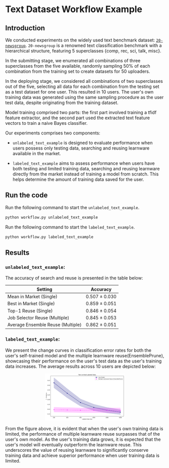 # Text Dataset Workflow Example

## Introduction

We conducted experiments on the widely used text benchmark dataset: [``20-newsgroup``](http://qwone.com/~jason/20Newsgroups/).
``20-newsgroup`` is a renowned text classification benchmark with a hierarchical structure, featuring 5 superclasses {comp, rec, sci, talk, misc}.

In the submitting stage, we enumerated all combinations of three superclasses from the five available, randomly sampling 50% of each combination from the training set to create datasets for 50 uploaders.

In the deploying stage, we considered all combinations of two superclasses out of the five, selecting all data for each combination from the testing set as a test dataset for one user. This resulted in 10 users.
The user's own training data was generated using the same sampling procedure as the user test data, despite originating from the training dataset.

Model training comprised two parts: the first part involved training a tfidf feature extractor, and the second part used the extracted text feature vectors to train a naive Bayes classifier.

Our experiments comprises two components:

* ``unlabeled_text_example`` is designed to evaluate performance when users possess only testing data, searching and reusing learnware available in the market.

* ``labeled_text_example`` aims to assess performance when users have both testing and limited training data, searching and reusing learnware directly from the market instead of training a model from scratch. This helps determine the amount of training data saved for the user.


## Run the code

Run the following command to start the ``unlabeled_text_example``.

```bash
python workflow.py unlabeled_text_example
```

Run the following command to start the ``labeled_text_example``.

```bash
python workflow.py labeled_text_example
```

## Results

### ``unlabeled_text_example``:

The accuracy of search and reuse is presented in the table below:

| Setting                               | Accuracy            |
|---------------------------------------|---------------------|
| Mean in Market (Single)               | 0.507 ± 0.030       |
| Best in Market (Single)               | 0.859 ± 0.051       |
| Top-1 Reuse (Single)                  | 0.846 ± 0.054       |
| Job Selector Reuse (Multiple)         | 0.845 ± 0.053       |
| Average Ensemble Reuse (Multiple)     | 0.862 ± 0.051       |


### ``labeled_text_example``:

We present the change curves in classification error rates for both the user's self-trained model and the multiple learnware reuse(EnsemblePrune), showcasing their performance on the user's test data as the user's training data increases. The average results across 10 users are depicted below:

<div align=center>
  <img src="../../docs/_static/img/text_labeled_curves.png" alt="Text Limited Labeled Data" style="width:50%;" />
</div>

From the figure above, it is evident that when the user's own training data is limited, the performance of multiple learnware reuse surpasses that of the user's own model. As the user's training data grows, it is expected that the user's model will eventually outperform the learnware reuse. This underscores the value of reusing learnware to significantly conserve training data and achieve superior performance when user training data is limited.
